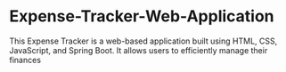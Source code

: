 # Expense-Tracker-Web-Application
This Expense Tracker is a web-based application built using HTML, CSS, JavaScript, and Spring Boot. It allows users to efficiently manage their finances
